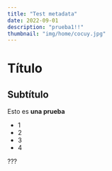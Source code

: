 ```yaml
---
title: "Test metadata"
date: 2022-09-01
description: "prueba1!!"
thumbnail: "img/home/cocuy.jpg"
---
```


# Título
## Subtítulo
Esto es **una prueba**
- 1
- 2
- 3
- 4

???